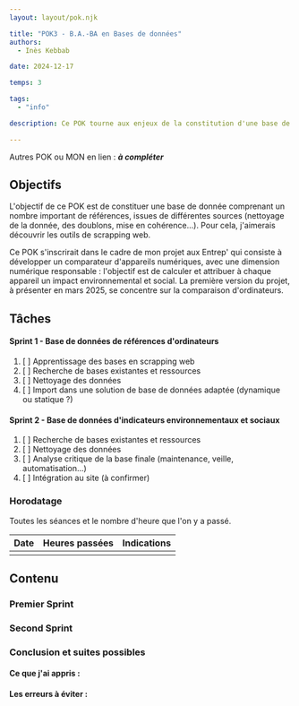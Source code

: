 ```yaml
---
layout: layout/pok.njk

title: "POK3 - B.A.-BA en Bases de données"
authors:
  - Inès Kebbab

date: 2024-12-17

temps: 3

tags:
  - "info"

description: Ce POK tourne aux enjeux de la constitution d'une base de données et aux techniques de scrapping de site web, dans le cadre de mon projet aux Entrep'.

---
```


Autres POK ou MON en lien :
***à compléter***


## Objectifs

L'objectif de ce POK est de constituer une base de donnée comprenant un nombre important de références, issues de différentes sources (nettoyage de la donnée, des doublons, mise en cohérence...). Pour cela, j'aimerais découvrir les outils de scrapping web.

Ce POK s'inscrirait dans le cadre de mon projet aux Entrep' qui consiste à développer un comparateur d'appareils numériques, avec une dimension numérique responsable : l'objectif est de calculer et attribuer à chaque appareil un impact environnemental et social. La première version du projet, à présenter en mars 2025, se concentre sur la comparaison d'ordinateurs.

## Tâches

#### Sprint 1 - Base de données de références d'ordinateurs
1. [ ] Apprentissage des bases en scrapping web
2. [ ] Recherche de bases existantes et ressources
3. [ ] Nettoyage des données
4. [ ] Import dans une solution de base de données adaptée (dynamique ou statique ?)

#### Sprint 2 - Base de données d'indicateurs environnementaux et sociaux
1. [ ] Recherche de bases existantes et ressources
2. [ ] Nettoyage des données
3. [ ] Analyse critique de la base finale (maintenance, veille, automatisation...)
4. [ ] Intégration au site (à confirmer)


### Horodatage

Toutes les séances et le nombre d'heure que l'on y a passé.

| Date | Heures passées | Indications |
| -------- | -------- |-------- |
|  |

## Contenu

### Premier Sprint

### Second Sprint

### Conclusion et suites possibles

#### Ce que j'ai appris :

#### Les erreurs à éviter :
